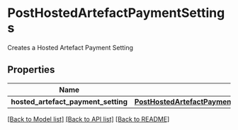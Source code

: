 # PostHostedArtefactPaymentSettings

Creates a Hosted Artefact Payment Setting
## Properties
Name | Type | Description | Notes
------------ | ------------- | ------------- | -------------
**hosted_artefact_payment_setting** | [**PostHostedArtefactPaymentSettingsHostedArtefactPaymentSetting**](PostHostedArtefactPaymentSettingsHostedArtefactPaymentSetting.md) |  | [optional] 

[[Back to Model list]](../README.md#documentation-for-models) [[Back to API list]](../README.md#documentation-for-api-endpoints) [[Back to README]](../README.md)


